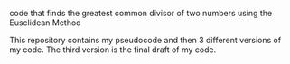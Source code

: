 code that finds the greatest common divisor of two numbers using the Eusclidean Method

This repository contains my pseudocode and then 3 different versions of my code. The third version is the final draft of my code.
